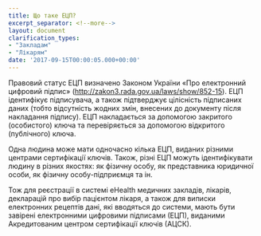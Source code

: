 ```yaml
---
title: Що таке ЕЦП?
excerpt_separator: <!--more-->
layout: document
clarification_types:
- "Закладам"
- "Лікарям"
date: '2017-09-15T00:00:05.000+00:00'
---
```


Правовий статус ЕЦП визначено Законом України «Про електронний цифровий підпис»<!--more-->
(<a style="color: #4880ed" href="http://zakon3.rada.gov.ua/laws/show/852-15" target="_blank">http://zakon3.rada.gov.ua/laws/show/852-15</a>). ЕЦП ідентифікує підписувача, а також підтверджує цілісність підписаних даних (тобто відсутність жодних змін, внесених до документу після накладання підпису). ЕЦП накладається за допомогою закритого (особистого) ключа та перевіряється за допомогою відкритого (публічного) ключа.

Одна людина може мати одночасно кілька ЕЦП, виданих різними центрами сертифікації ключів. Також, різні ЕЦП можуть ідентифікувати людину в різних якостях: як фізичну особу, як представника юридичної особи, як фізичну особу-підприємця та ін.

Тож для реєстрації в системі eHealth медичних закладів, лікарів, декларацій про вибір пацієнтом лікаря, а також для виписки електронних рецептів дані, які вводяться до системи, мають бути завірені електронними цифровими підписами (ЕЦП), виданими Акредитованим центром сертифікації ключів (АЦСК).
